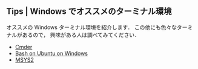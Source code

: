 ## Tips | Windows でオススメのターミナル環境

オススメの Windows ターミナル環境を紹介します．
この他にも色々なターミナルがあるので，
興味がある人は調べてみてください．

- [Cmder](./Cmder.md)
- [Bash on Ubuntu on Windows](./BoW.md)
- [MSYS2](./MSYS2.md)
